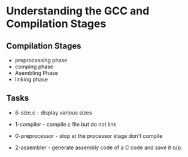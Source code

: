 # Understanding the GCC and Compilation Stages

## Compilation Stages
* preprocessing phase
* comping phase
* Asembling Phase
* linking phase

## Tasks

* 6-size.c - display various sizes

* 1-compiler - compile c file but do not link

* 0-preprocessor - stop at the processor stage don't compile

* 2-assembler - generate assembly code of a C code and save it o/p.
